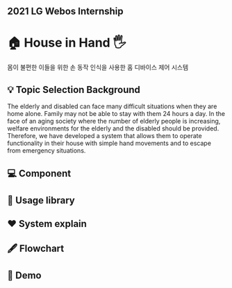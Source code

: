 ## 2021 LG Webos Internship

# 🏠 House in Hand 🖐️ #
몸이 불편한 이들을 위한 손 동작 인식을 사용한 홈 디바이스 제어 시스템


## 💡 Topic Selection Background

The elderly and disabled can face many difficult situations when they are home alone. Family may not be able to stay with them 24 hours a day. In the face of an aging society where the number of elderly people is increasing, welfare environments for the elderly and the disabled should be provided. Therefore, we have developed a system that allows them to operate functionality in their house with simple hand movements and to escape from emergency situations.



## :computer: Component

## 📁 Usage library

## ❤️ System explain

## 🖋 Flowchart

## 🧸 Demo
